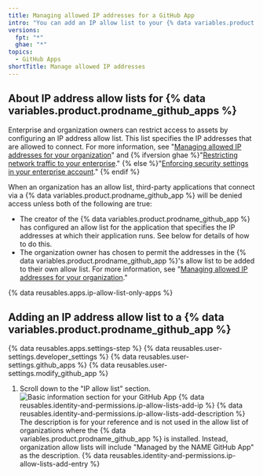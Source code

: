 ```yaml
---
title: Managing allowed IP addresses for a GitHub App
intro: "You can add an IP allow list to your {% data variables.product.prodname_github_app %} to prevent your app from being blocked by an organization's own allow list."
versions:
  fpt: "*"
  ghae: "*"
topics:
  - GitHub Apps
shortTitle: Manage allowed IP addresses
---
```


## About IP address allow lists for {% data variables.product.prodname_github_apps %}

Enterprise and organization owners can restrict access to assets by configuring an IP address allow list. This list specifies the IP addresses that are allowed to connect. For more information, see "[Managing allowed IP addresses for your organization](/organizations/keeping-your-organization-secure/managing-allowed-ip-addresses-for-your-organization#enabling-allowed-ip-addresses)" and {% ifversion ghae %}"[Restricting network traffic to your enterprise](/admin/configuration/configuring-your-enterprise/restricting-network-traffic-to-your-enterprise)." {% else %}"[Enforcing security settings in your enterprise account](/github/setting-up-and-managing-your-enterprise/setting-policies-for-organizations-in-your-enterprise-account/enforcing-security-settings-in-your-enterprise-account#managing-allowed-ip-addresses-for-organizations-in-your-enterprise-account)." {% endif %}

When an organization has an allow list, third-party applications that connect via a {% data variables.product.prodname_github_app %} will be denied access unless both of the following are true:

- The creator of the {% data variables.product.prodname_github_app %} has configured an allow list for the application that specifies the IP addresses at which their application runs. See below for details of how to do this.
- The organization owner has chosen to permit the addresses in the {% data variables.product.prodname_github_app %}'s allow list to be added to their own allow list. For more information, see "[Managing allowed IP addresses for your organization](/organizations/keeping-your-organization-secure/managing-allowed-ip-addresses-for-your-organization#allowing-access-by-github-apps)."

{% data reusables.apps.ip-allow-list-only-apps %}

## Adding an IP address allow list to a {% data variables.product.prodname_github_app %}

{% data reusables.apps.settings-step %}
{% data reusables.user-settings.developer_settings %}
{% data reusables.user-settings.github_apps %}
{% data reusables.user-settings.modify_github_app %}

1. Scroll down to the "IP allow list" section.
   ![Basic information section for your GitHub App](/assets/images/github-apps/github-apps-allow-list-empty.png)
   {% data reusables.identity-and-permissions.ip-allow-lists-add-ip %}
   {% data reusables.identity-and-permissions.ip-allow-lists-add-description %}
   The description is for your reference and is not used in the allow list of organizations where the {% data variables.product.prodname_github_app %} is installed. Instead, organization allow lists will include "Managed by the NAME GitHub App" as the description.
   {% data reusables.identity-and-permissions.ip-allow-lists-add-entry %}
